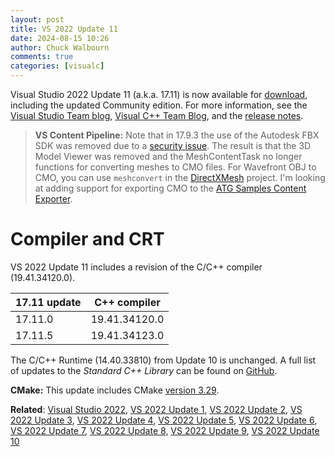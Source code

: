 ```yaml
---
layout: post
title: VS 2022 Update 11
date: 2024-08-15 10:26
author: Chuck Walbourn
comments: true
categories: [visualc]
---
```


Visual Studio 2022 Update 11 (a.k.a. 17.11) is now available for [download](https://visualstudio.microsoft.com/downloads/), including the updated Community edition. For more information, see the [Visual Studio Team blog](https://devblogs.microsoft.com/visualstudio/visual-studio-2022-v17-11-your-feedback-in-action/), [Visual C++ Team Blog](https://devblogs.microsoft.com/cppblog/whats-new-for-c-developers-in-visual-studio-2022-17-11/), and the [release notes](https://learn.microsoft.com/visualstudio/releases/2022/release-notes).

<!--more-->

> **VS Content Pipeline:** Note that in 17.9.3 the use of the Autodesk FBX SDK was removed due to a [security issue](https://msrc.microsoft.com/update-guide/vulnerability/CVE-2023-27911). The result is that the 3D Model Viewer was removed and the MeshContentTask no longer functions for converting meshes to CMO files. For Wavefront OBJ to CMO, you can use `meshconvert` in the [DirectXMesh](https://github.com/microsoft/DirectXMesh) project. I'm looking at adding support for exporting CMO to the [ATG Samples Content Exporter](https://github.com/walbourn/contentexporter/issues/23).

<h1>Compiler and CRT</h1>

VS 2022 Update 11 includes a revision of the C/C++ compiler (19.41.34120.0).

17.11 update | C++ compiler
--|--
17.11.0 | 19.41.34120.0
17.11.5 | 19.41.34123.0

The C/C++ Runtime (14.40.33810) from Update 10 is unchanged. A full list of updates to the *Standard C++ Library* can be found on [GitHub](https://github.com/microsoft/STL/wiki/Changelog#vs-2022-1711).

<strong>CMake:</strong> This update includes CMake [version 3.29](https://cmake.org/cmake/help/v3.29/release/3.29.html).

<strong>Related</strong>: <a href="https://walbourn.github.io/visual-studio-2022/">Visual Studio 2022</a>, <a href="https://walbourn.github.io/vs-2022-update-1/">VS 2022 Update 1</a>, <a href="https://walbourn.github.io/vs-2022-update-2/">VS 2022 Update 2</a>, <a href="https://walbourn.github.io/vs-2022-update-3/">VS 2022 Update 3</a>, <a href="https://walbourn.github.io/vs-2022-update-4/">VS 2022 Update 4</a>, <a href="https://walbourn.github.io/vs-2022-update-5/">VS 2022 Update 5</a>, <a href="https://walbourn.github.io/vs-2022-update-6/">VS 2022 Update 6</a>, <a href="https://walbourn.github.io/vs-2022-update-7/">VS 2022 Update 7</a>, <a href="https://walbourn.github.io/vs-2022-update-8/">VS 2022 Update 8</a>, <a href="https://walbourn.github.io/vs-2022-update-9/">VS 2022 Update 9</a>, <a href="https://walbourn.github.io/vs-2022-update-10/">VS 2022 Update 10</a>

